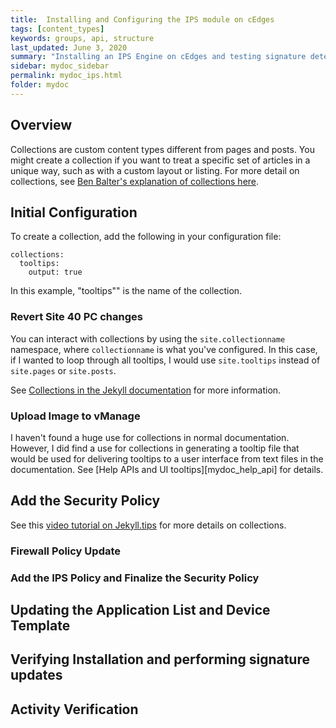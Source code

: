 ```yaml
---
title:  Installing and Configuring the IPS module on cEdges
tags: [content_types]
keywords: groups, api, structure
last_updated: June 3, 2020
summary: "Installing an IPS Engine on cEdges and testing signature detection for DIA Guest users"
sidebar: mydoc_sidebar
permalink: mydoc_ips.html
folder: mydoc
---
```


## Overview
Collections are custom content types different from pages and posts. You might create a collection if you want to treat a specific set of articles in a unique way, such as with a custom layout or listing. For more detail on collections, see [Ben Balter's explanation of collections here](https://ben.balter.com/2015/02/20/jekyll-collections/).

## Initial Configuration
To create a collection, add the following in your configuration file:

```
collections:
  tooltips:
    output: true
```

In this example, "tooltips"" is the name of the collection.

### Revert Site 40 PC changes

You can interact with collections by using the `site.collectionname` namespace, where `collectionname` is what you've configured. In this case, if I wanted to loop through all tooltips, I would use `site.tooltips` instead of `site.pages` or `site.posts`.

See [Collections in the Jekyll documentation](http://jekyllrb.com/docs/collections/) for more information.

### Upload Image to vManage

I haven't found a huge use for collections in normal documentation. However, I did find a use for collections in generating a tooltip file that would be used for delivering tooltips to a user interface from text files in the documentation. See [Help APIs and UI tooltips][mydoc_help_api] for details.

## Add the Security Policy

See this [video tutorial on Jekyll.tips](http://jekyll.tips/jekyll-casts/introduction-to-collections/) for more details on collections.

### Firewall Policy Update

### Add the IPS Policy and Finalize the Security Policy

## Updating the Application List and Device Template

## Verifying Installation and performing signature updates

## Activity Verification

